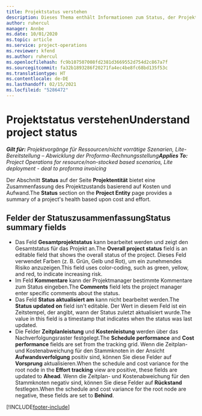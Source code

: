 ```yaml
---
title: Projektstatus verstehen
description: Dieses Thema enthält Informationen zum Status, der Projekten in Dynamics 365 Project Operations zugewiesen wurde.
author: ruhercul
manager: Annbe
ms.date: 10/01/2020
ms.topic: article
ms.service: project-operations
ms.reviewer: kfend
ms.author: ruhercul
ms.openlocfilehash: fc9b107507008fd2381d3669552d754d2c867a7f
ms.sourcegitcommit: fa32b1893286f20271fa4ec4be8fc68bd135f53c
ms.translationtype: HT
ms.contentlocale: de-DE
ms.lasthandoff: 02/15/2021
ms.locfileid: "5286472"
---
```

# <a name="understand-project-status"></a><span data-ttu-id="f1dae-103">Projektstatus verstehen</span><span class="sxs-lookup"><span data-stu-id="f1dae-103">Understand project status</span></span>

<span data-ttu-id="f1dae-104">_**Gilt für:** Projektvorgänge für Ressourcen/nicht vorrätige Szenarien, Lite-Bereitstellung – Abwicklung der Proforma-Rechnungsstellung_</span><span class="sxs-lookup"><span data-stu-id="f1dae-104">_**Applies To:** Project Operations for resource/non-stocked based scenarios, Lite deployment - deal to proforma invoicing_</span></span>


<span data-ttu-id="f1dae-105">Der Abschnitt **Status** auf der Seite **Projektentität** bietet eine Zusammenfassung des Projektzustands basierend auf Kosten und Aufwand.</span><span class="sxs-lookup"><span data-stu-id="f1dae-105">The **Status** section on the **Project Entity** page provides a summary of a project's health based upon cost and effort.</span></span>


## <a name="status-summary-fields"></a><span data-ttu-id="f1dae-106">Felder der Statuszusammenfassung</span><span class="sxs-lookup"><span data-stu-id="f1dae-106">Status summary fields</span></span>

- <span data-ttu-id="f1dae-107">Das Feld **Gesamtprojektstatus** kann bearbeitet werden und zeigt den Gesamtstatus für das Projekt an.</span><span class="sxs-lookup"><span data-stu-id="f1dae-107">The **Overall project status** field is an editable field that shows the overall status of the project.</span></span> <span data-ttu-id="f1dae-108">Dieses Feld verwendet Farben (z. B. Grün, Gelb und Rot), um ein zunehmendes Risiko anzuzeigen.</span><span class="sxs-lookup"><span data-stu-id="f1dae-108">This field uses color-coding, such as green, yellow, and red, to indicate increasing risk.</span></span> 
- <span data-ttu-id="f1dae-109">Im Feld **Kommentare** kann der Projektmanager bestimmte Kommentare zum Status eingeben.</span><span class="sxs-lookup"><span data-stu-id="f1dae-109">The **Comments** field lets the project manager enter specific comments about the status.</span></span> 
- <span data-ttu-id="f1dae-110">Das Feld **Status aktualisiert am** kann nicht bearbeitet werden.</span><span class="sxs-lookup"><span data-stu-id="f1dae-110">The **Status updated on** field isn't editable.</span></span> <span data-ttu-id="f1dae-111">Der Wert in diesem Feld ist ein Zeitstempel, der angibt, wann der Status zuletzt aktualisiert wurde.</span><span class="sxs-lookup"><span data-stu-id="f1dae-111">The value in this field is a timestamp that indicates when the status was last updated.</span></span>
- <span data-ttu-id="f1dae-112">Die Felder **Zeitplanleistung** und **Kostenleistung** werden über das Nachverfolgungsraster festgelegt.</span><span class="sxs-lookup"><span data-stu-id="f1dae-112">The **Schedule performance** and **Cost performance** fields are set from the tracking grid.</span></span> <span data-ttu-id="f1dae-113">Wenn die Zeitplan- und Kostenabweichung für den Stammknoten in der Ansicht **Aufwandsverfolgung** positiv sind, können Sie diese Felder auf **Vorsprung** aktualisieren.</span><span class="sxs-lookup"><span data-stu-id="f1dae-113">When the schedule and cost variance for the root node in the **Effort tracking** view are positive, these fields are updated to **Ahead**.</span></span> <span data-ttu-id="f1dae-114">Wenn die Zeitplan- und Kostenabweichung für den Stammknoten negativ sind, können Sie diese Felder auf **Rückstand** festlegen.</span><span class="sxs-lookup"><span data-stu-id="f1dae-114">When the schedule and cost variance for the root node are negative, these fields are set to **Behind**.</span></span>


[!INCLUDE[footer-include](../includes/footer-banner.md)]